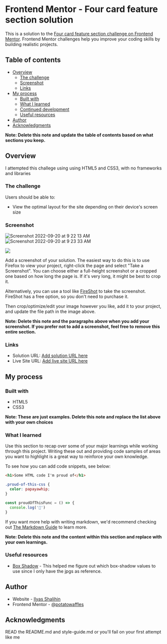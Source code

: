 # Frontend Mentor - Four card feature section solution

This is a solution to the [Four card feature section challenge on Frontend Mentor](https://www.frontendmentor.io/challenges/four-card-feature-section-weK1eFYK). Frontend Mentor challenges help you improve your coding skills by building realistic projects. 

## Table of contents

- [Overview](#overview)
  - [The challenge](#the-challenge)
  - [Screenshot](#screenshot)
  - [Links](#links)
- [My process](#my-process)
  - [Built with](#built-with)
  - [What I learned](#what-i-learned)
  - [Continued development](#continued-development)
  - [Useful resources](#useful-resources)
- [Author](#author)
- [Acknowledgments](#acknowledgments)

**Note: Delete this note and update the table of contents based on what sections you keep.**

## Overview

I attempted this challege using using HTML5 and CSS3, with no frameworks and libraries

### The challenge

Users should be able to:

- View the optimal layout for the site depending on their device's screen size

### Screenshot
![Screenshot 2022-09-20 at 9 22 13 AM](https://user-images.githubusercontent.com/107595104/191146845-21ea6864-b61d-4b8f-982a-f4d990f2c0c8.png)
![Screenshot 2022-09-20 at 9 23 33 AM](https://user-images.githubusercontent.com/107595104/191147463-e515392f-4b45-44ea-b3d7-2c99170e7aa7.png)

![](./screenshot.jpg)

Add a screenshot of your solution. The easiest way to do this is to use Firefox to view your project, right-click the page and select "Take a Screenshot". You can choose either a full-height screenshot or a cropped one based on how long the page is. If it's very long, it might be best to crop it.

Alternatively, you can use a tool like [FireShot](https://getfireshot.com/) to take the screenshot. FireShot has a free option, so you don't need to purchase it. 

Then crop/optimize/edit your image however you like, add it to your project, and update the file path in the image above.

**Note: Delete this note and the paragraphs above when you add your screenshot. If you prefer not to add a screenshot, feel free to remove this entire section.**

### Links

- Solution URL: [Add solution URL here](https://your-solution-url.com)
- Live Site URL: [Add live site URL here](https://your-live-site-url.com)

## My process

### Built with

- HTML5
- CSS3

**Note: These are just examples. Delete this note and replace the list above with your own choices**

### What I learned

Use this section to recap over some of your major learnings while working through this project. Writing these out and providing code samples of areas you want to highlight is a great way to reinforce your own knowledge.

To see how you can add code snippets, see below:

```html
<h1>Some HTML code I'm proud of</h1>
```
```css
.proud-of-this-css {
  color: papayawhip;
}
```
```js
const proudOfThisFunc = () => {
  console.log('🎉')
}
```

If you want more help with writing markdown, we'd recommend checking out [The Markdown Guide](https://www.markdownguide.org/) to learn more.

**Note: Delete this note and the content within this section and replace with your own learnings.**

### Useful resources

- [Box Shadow](https://getcssscan.com/css-box-shadow-examples) - This helped me figure out which box-shadow values to use since I only have the jpgs as reference. 

## Author

- Website - [Ilyas Shalihin](https://www.your-site.com)
- Frontend Mentor - [@potatowaffles](https://www.frontendmentor.io/profile/ilyassssssss)


## Acknowledgments

READ the README.md and style-guide.md or you'll fail on your first attempt like me


